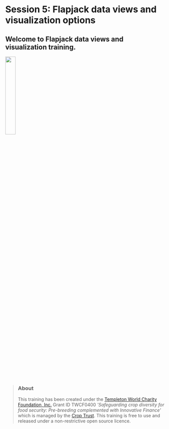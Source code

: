 # Session 5: Flapjack data views and visualization options

## Welcome to Flapjack data views and visualization training.

<a href="https://www.youtube.com/watch?v=ifYQrk0uzlo"><img src="https://img.youtube.com/vi/ifYQrk0uzlo/0.jpg" width="25%"></a>

<br/>

> ### About
> This training has been created under the <a href="https://www.templetonworldcharity.org/">Templeton World Charity Foundation, Inc.</a> Grant ID TWCF0400 *'Safeguarding crop diversity for food security: Pre-breeding complemented with Innovative Finance'* which is managed by the <a href="https://www.croptrust.org/">Crop Trust</a>. This training is free to use and released under a non-restrictive open source licence.
